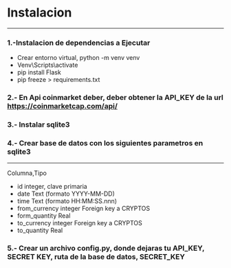 # Instalacion 

***
### 1.-Instalacion de dependencias a Ejecutar 
 * Crear entorno virtual, python -m venv venv
 * Venv\Scripts\activate
 * pip install Flask 
 * pip freeze > requirements.txt


### 2.- En Api coinmarket deber, deber obtener la API_KEY de la url https://coinmarketcap.com/api/
### 3.- Instalar sqlite3
### 4.- Crear base de datos con los siguientes parametros en sqlite3
***
Columna,Tipo
* id integer, clave primaria
* date Text (formato YYYY-MM-DD)
* time Text (formato HH:MM:SS.nnn)
* from_currency integer Foreign key a CRYPTOS
* form_quantity Real
* to_currency integer Foreign key a CRYPTOS
* to_quantity Real

### 5.- Crear un archivo config.py, donde dejaras tu API_KEY, SECRET KEY, ruta de la base de datos, SECRET_KEY 




